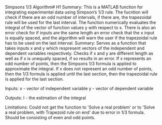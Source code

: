 Simpsons 1/3 Algorithm# H1
Summary:
This is a MATLAB function for integrating experimental data using Simpson’s 1/3 rule. The fucntion will check if there are an odd number of intervals, if there are, the trapezoidal rule will be used for the last interval. The function numerically evaluates the integral of the vector of function values y with respect to x. There is also an error check for if inputs are the same length an error check that the x input is equally spaced, and the algorithm will warn the user if the trapezoidal rule has to be used on the last interval.
Summary:
Serves as a function that takes inputs x and y which respresent vectors of the independent and dependent variables respectively. Checks if x and y are different length as well as if x is unequally spaced, if so results in an error. If x represents an odd number of points, then the Simpsons 1/3 formula is applied to approximate the integral. If x does not represent an odd number of points, then the 1/3 formula is applied until the last section, then the trapezoidal rule is applied for the last section.

Inputs:
x - vector of independent variable
y - vector of dependent variable

Outputs:
I - the estimation of the integral

Limitations:
Could not get the function to 'Solve a real problem' or to 'Solve a real problem, with Trapezoid rule on end' due to error in 1/3 formula. Should be consisting of even and odd points.
